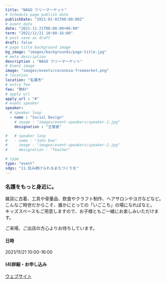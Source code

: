 ```yaml
---
title: "NAGO フリーマーケット"
# Schedule page publish date
publishDate: "2021-01-01T00:00:00Z"
# event date
date: "2021-11-21T00:00:00+06:00"
term: "2021/11/21 10:00-16:00"
# post save as draft
draft: false
# page title background image
bg_image: "images/backgrounds/page-title.jpg"
# meta description
description : "NAGO フリーマーケット"
# Event image
image: "images/events/coconova-freemarket.png"
# location
location: "名護市"
# entry fee
fee: "無料"
# apply url
apply_url : "#"
# event speaker
speaker:
  # speaker loop
  - name : "Social Design"
    # image : "images/event-speakers/speaker-1.jpg"
    designation : "主催者"

#   # speaker loop
#   - name : "John Doe"
#     image : "images/event-speakers/speaker-2.jpg"
#     designation : "Teacher"

# type
type: "event"
sdgs: "11.住み続けられるまちづくりを"
---
```


### 名護をもっと身近に。
雑貨に古着、工具や骨董品、飲食やクラフト制作、ヘアサロンやヨガなどなど。  
こんなご時世だからこそ、誰かにとっての「いごこち」の場になればなと。  
キッズスペースもご用意しますので、お子様ともご一緒にお楽しみいただけます。  
  
ご来場、ご出店の方心よりお待ちしています。  
  
#### 日時
2021/11/21 10:00-16:00
#### (4)詳細・お申し込み
<a href="https://www.notion.so/NAGO-a45712de0fb140fbba110edb3655d569" target="_blank">ウェブサイト</a>  
